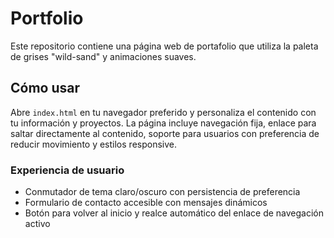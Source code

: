 
# Portfolio

Este repositorio contiene una página web de portafolio que utiliza la paleta de grises "wild-sand" y animaciones suaves.

## Cómo usar

Abre `index.html` en tu navegador preferido y personaliza el contenido con tu información y proyectos. La página incluye navegación fija, enlace para saltar directamente al contenido, soporte para usuarios con preferencia de reducir movimiento y estilos responsive.

### Experiencia de usuario

- Conmutador de tema claro/oscuro con persistencia de preferencia
- Formulario de contacto accesible con mensajes dinámicos
- Botón para volver al inicio y realce automático del enlace de navegación activo
